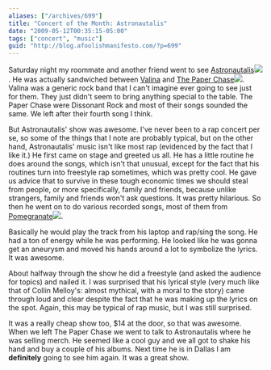 ```yaml
---
aliases: ["/archives/699"]
title: "Concert of the Month: Astronautalis"
date: "2009-05-12T00:35:15-05:00"
tags: ["concert", "music"]
guid: "http://blog.afoolishmanifesto.com/?p=699"
---
```

Saturday night my roommate and another friend went to see [Astronautalis](http://www.amazon.com/gp/redirect.html?ie=UTF8&location=http%3A%2F%2Fwww.amazon.com%2Fgp%2Fentity%2FAstronautalis%2FB001LHS93Q%3Fie%3DUTF8%26ref%255F%3Dntt%255Fmus%255Fgen%255Fpel&tag=afooman-20&linkCode=ur2&camp=1789&creative=390957)![](https://www.assoc-amazon.com/e/ir?t=afooman-20&l=ur2&o=1). He was actually sandwiched between [Valina](http://www.myspace.com/valinamusic) and [The Paper Chase](http://www.amazon.com/gp/redirect.html?ie=UTF8&location=http%3A%2F%2Fwww.amazon.com%2Fgp%2Fentity%2FPaper-Chase%2FB000APN0OS%3Fie%3DUTF8%26ref%255F%3Dntt%255Fmus%255Fgen%255Fpel&tag=afooman-20&linkCode=ur2&camp=1789&creative=390957)![](https://www.assoc-amazon.com/e/ir?t=afooman-20&l=ur2&o=1). Valina was a generic rock band that I can't imagine ever going to see just for them. They just didn't seem to bring anything special to the table. The Paper Chase were Dissonant Rock and most of their songs sounded the same. We left after their fourth song I think.

But Astronautalis' show was awesome. I've never been to a rap concert per se, so some of the things that I note are probably typical, but on the other hand, Astronautalis' music isn't like most rap (evidenced by the fact that I like it.) He first came on stage and greeted us all. He has a little routine he does around the songs, which isn't that unusual, except for the fact that his routines turn into freestyle rap sometimes, which was pretty cool. He gave us advice that to survive in these tough economic times we should steal from people, or more specifically, family and friends, because unlike strangers, family and friends won't ask questions. It was pretty hilarious. So then he went on to do various recorded songs, most of them from [Pomegranate](http://www.amazon.com/gp/product/B001CVCBIA?ie=UTF8&tag=afooman-20&linkCode=as2&camp=1789&creative=390957&creativeASIN=B001CVCBIA)![](http://www.assoc-amazon.com/e/ir?t=afooman-20&l=as2&o=1&a=B001CVCBIA).

Basically he would play the track from his laptop and rap/sing the song. He had a ton of energy while he was performing. He looked like he was gonna get an aneurysm and moved his hands around a lot to symbolize the lyrics. It was awesome.

About halfway through the show he did a freestyle (and asked the audience for topics) and nailed it. I was surprised that his lyrical style (very much like that of Collin Melloy's: almost mythical, with a moral to the story) came through loud and clear despite the fact that he was making up the lyrics on the spot. Again, this may be typical of rap music, but I was still surprised.

It was a really cheap show too, $14 at the door, so that was awesome. When we left The Paper Chase we went to talk to Astronautalis where he was selling merch. He seemed like a cool guy and we all got to shake his hand and buy a couple of his albums. Next time he is in Dallas I am **definitely** going to see him again. It was a great show.
